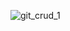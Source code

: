 
![git_crud_1](https://github.com/Sohaib0009/SyedSohaib_DotNet_Assignment_Centralogic/assets/97386434/4f64ad7e-e0ad-4c48-a20b-6466226a6e4f)
